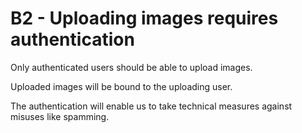 # B2 - Uploading images requires authentication

Only authenticated users should be able to upload images.

Uploaded images will be bound to the uploading user.

The authentication will enable us to take technical measures against misuses like spamming.
